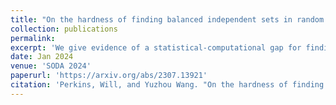 ```yaml
---
title: "On the hardness of finding balanced independent sets in random bipartite graphs"
collection: publications
permalink:
excerpt: 'We give evidence of a statistical-computational gap for finding balanced independent sets in random bipartite graphs of average degree d, where d is a large constant. While balanced independent sets of density (2+o_d(1)) log d/d exist whp in such graphs, ther best known efficient algorithm (which is very simple) can only find balanced independent sets of half this size. We show that neither local algorithms nor low-degree algorithms can do better.'
date: Jan 2024
venue: 'SODA 2024'
paperurl: 'https://arxiv.org/abs/2307.13921'
citation: 'Perkins, Will, and Yuzhou Wang. "On the hardness of finding balanced independent sets in random bipartite graphs." arXiv preprint arXiv:2307.13921 (2023).'
---
```

